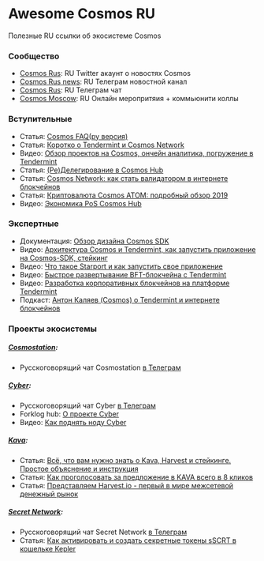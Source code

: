 # Awesome Cosmos RU

Полезные RU ссылки об экосистеме Cosmos

### Сообщество
- [Cosmos Rus](https://twitter.com/cosmos_rus): RU Twitter акаунт о новостях Cosmos 
- [Cosmos Rus news](https://t.me/cosmosinrussian): RU Телеграм новостной канал
- [Cosmos Rus](https://t.me/CosmosprojectRu): RU Телеграм чат
- [Cosmos Moscow](https://www.meetup.com/Cosmos-Moscow/): RU Онлайн меропритяия + коммьюнити коллы 

### Вступительные
- Статья: [Cosmos FAQ(ру версия)](https://medium.com/cosmos-russia/cosmos-faq-%D1%80%D1%83%D1%81%D1%81%D0%BA%D0%B0%D1%8F-%D0%B2%D0%B5%D1%80%D1%81%D0%B8%D1%8F-9bf6c76573d1)
- Статья: [Коротко о Tendermint и Cosmos Network](https://medium.com/cosmos-russia/%D0%BA%D0%BE%D1%80%D0%BE%D1%82%D0%BA%D0%BE-%D0%BE-tendermint-%D0%B8-cosmos-network-f447789b7e45)
- Видео: [Обзор проектов на Cosmos, ончейн аналитика, погружение в Tendermint](https://www.youtube.com/watch?v=NZd3UUUWIpw)
- Статья: [(Ре)Делегирование в Cosmos Hub](https://medium.com/cosmos-russia/%D1%80%D0%B5-%D0%B4%D0%B5%D0%BB%D0%B5%D0%B3%D0%B8%D1%80%D0%BE%D0%B2%D0%B0%D0%BD%D0%B8%D0%B5-%D0%B2-cosmos-hub-52cacbcb26f6)
- Статья: [Cosmos Network: как стать валидатором в интернете блокчейнов](https://decenter.org/ru/cosmos-network-kak-stat-validatorom-v-internete-blokcheynov)
- Статья: [Криптовалюта Cosmos ATOM: подробный обзор 2019](https://ruscoins.info/crypto-currency/cosmos/)
- Видео: [Экономика PoS Cosmos Hub](https://www.youtube.com/watch?v=qvc8ELSVdpc)

### Экспертные
- Документация: [Обзор дизайна Cosmos SDK](https://docs.cosmos.network/master/ru/intro/sdk-design.html)
- Видео: [Архитектура Cosmos и Tendermint, как запустить приложение на Cosmos-SDK, стейкинг](https://www.youtube.com/watch?v=GkuH7VqzgFA)
- Видео: [Что такое Starport и как запустить свое приложение](https://www.youtube.com/watch?v=kRJAbS-xgBQ)
- Видео: [Быстрое развертывание BFT-блокчейна с Tendermint](https://www.youtube.com/watch?v=Qa5dYhe0wp4)
- Видео: [Разработка корпоративных блокчейнов на платформе Tendermint](https://www.youtube.com/watch?v=lOms16YzCD0)
- Подкаст: [Антон Каляев (Cosmos) о Tendermint и интернете блокчейнов](https://podcasts.apple.com/us/podcast/%D0%B1%D0%B1-068-%D0%B0%D0%BD%D1%82%D0%BE%D0%BD-%D0%BA%D0%B0%D0%BB%D1%8F%D0%B5%D0%B2-cosmos-%D0%BE-tendermint-%D0%B8-%D0%B8%D0%BD%D1%82%D0%B5%D1%80%D0%BD%D0%B5%D1%82%D0%B5/id1289965366?i=1000434929239&l=da)

### Проекты экосистемы

##### [Cosmostation](https://www.cosmostation.io/):
- Русскоговорящий чат Cosmostation [в Телеграм](https://t.me/cosmostation_ru)

##### [Cyber](https://cyber.page/):
- Русскоговорящий чат Cyber [в Телеграм](https://t.me/cyber_russian_community)
- Forklog hub: [О проекте Cyber](https://hub.forklog.com/companies/cyber/)
- Видео: [Как поднять ноду Cyber](https://www.youtube.com/watch?v=f6CTDj7cPGY) 

##### [Kava](https://www.kava.io/):
- Статья: [Всё, что вам нужно знать о Kava, Harvest и стейкинге. Простое объяснение и инструкция](https://antropocosmist.medium.com/%D0%B2%D1%81%D1%91-%D1%87%D1%82%D0%BE-%D0%B2%D0%B0%D0%BC-%D0%BD%D1%83%D0%B6%D0%BD%D0%BE-%D0%B7%D0%BD%D0%B0%D1%82%D1%8C-%D0%BE-kava-harvest-%D0%B8-%D1%81%D1%82%D0%B5%D0%B9%D0%BA%D0%B8%D0%BD%D0%B3%D0%B5-%D0%BF%D1%80%D0%BE%D1%81%D1%82%D0%BE%D0%B5-%D0%BE%D0%B1%D1%8A%D1%8F%D1%81%D0%BD%D0%B5%D0%BD%D0%B8%D0%B5-%D0%B8-%D0%B8%D0%BD%D1%81%D1%82%D1%80%D1%83%D0%BA%D1%86%D0%B8%D1%8F-5b1e2388c692)
- Статья: [Как проголосовать за предложение в KAVA всего в 8 кликов](https://antropocosmist.medium.com/%D0%BA%D0%B0%D0%BA-%D0%BF%D1%80%D0%BE%D0%B3%D0%BE%D0%BB%D0%BE%D1%81%D0%BE%D0%B2%D0%B0%D1%82%D1%8C-%D0%B7%D0%B0-%D0%BF%D1%80%D0%B5%D0%B4%D0%BB%D0%BE%D0%B6%D0%B5%D0%BD%D0%B8%D0%B5-%D0%B2-kava-%D0%B2%D1%81%D0%B5%D0%B3%D0%BE-%D0%B2-8-%D0%BA%D0%BB%D0%B8%D0%BA%D0%BE%D0%B2-645ec4f7c5e0)
- Статья: [Представляем Harvest.io - первый в мире межсетевой денежный рынок](https://antropocosmist.medium.com/%D0%BF%D1%80%D0%B5%D0%B4%D1%81%D1%82%D0%B0%D0%B2%D0%BB%D1%8F%D0%B5%D0%BC-harvest-io-%D0%BF%D0%B5%D1%80%D0%B2%D1%8B%D0%B9-%D0%B2-%D0%BC%D0%B8%D1%80%D0%B5-%D0%BC%D0%B5%D0%B6%D1%81%D0%B5%D1%82%D0%B5%D0%B2%D0%BE%D0%B9-%D0%B4%D0%B5%D0%BD%D0%B5%D0%B6%D0%BD%D1%8B%D0%B9-%D1%80%D1%8B%D0%BD%D0%BE%D0%BA-1049c8401f4b)

##### [Secret Network](https://scrt.network/):
- Русскоговорящий чат Secret Network [в Телеграм](https://t.me/scrt_russia)
- Статья: [Как активировать и создать секретные токены sSCRT в кошельке Kepler](https://antropocosmist.medium.com/%D0%BA%D0%B0%D0%BA-%D0%B0%D0%BA%D1%82%D0%B8%D0%B2%D0%B8%D1%80%D0%BE%D0%B2%D0%B0%D1%82%D1%8C-%D0%B8-%D1%81%D0%BE%D0%B7%D0%B4%D0%B0%D1%82%D1%8C-%D1%81%D0%B5%D0%BA%D1%80%D0%B5%D1%82%D0%BD%D1%8B%D0%B5-%D1%82%D0%BE%D0%BA%D0%B5%D0%BD%D1%8B-sscrt-%D0%B2-%D0%BA%D0%BE%D1%88%D0%B5%D0%BB%D1%8C%D0%BA%D0%B5-kepler-e0692c2baefd)

